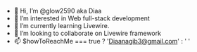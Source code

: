 - 👋 Hi, I’m @glow2590 aka Diaa
- 👀 I’m interested in Web full-stack development
- 🌱 I’m currently learning Livewire.
- 💞️ I’m looking to collaborate on Livewire framework
- 📫 $howToReachMe === true  ? 'Diaanagib3@gmail.com' : ' '

<!---
glow2590/glow2590 is a ✨ special ✨ repository because its `README.md` (this file) appears on your GitHub profile.
You can click the Preview link to take a look at your changes.
--->

